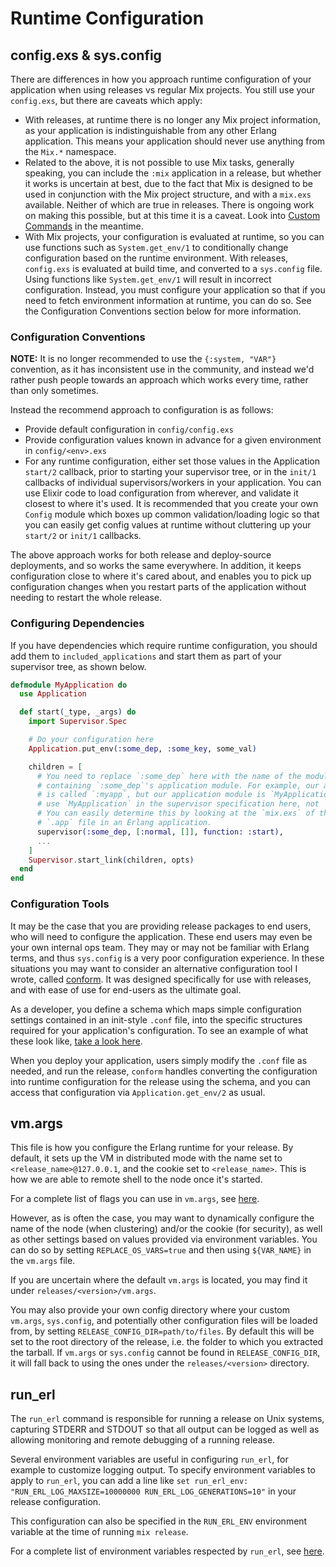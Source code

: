 # Runtime Configuration

## config.exs & sys.config

There are differences in how you approach runtime configuration of your application
when using releases vs regular Mix projects. You still use your `config.exs`, but
there are caveats which apply:

- With releases, at runtime there is no longer any Mix project information, as your
  application is indistinguishable from any other Erlang application. This means your
  application should never use anything from the `Mix.*` namespace.
- Related to the above, it is not possible to use Mix tasks, generally speaking, you
  can include the `:mix` application in a release, but whether it works is uncertain at
  best, due to the fact that Mix is designed to be used in conjunction with the Mix project
  structure, and with a `mix.exs` available. Neither of which are true in releases. There is ongoing
  work on making this possible, but at this time it is a caveat. Look into [Custom Commands](https://hexdocs.pm/distillery/custom-commands.html)
  in the meantime.
- With Mix projects, your configuration is evaluated at runtime, so you can use
  functions such as `System.get_env/1` to conditionally change configuration
  based on the runtime environment. With releases, `config.exs` is evaluated at
  build time, and converted to a `sys.config` file. Using functions like
  `System.get_env/1` will result in incorrect configuration. Instead, you must configure
  your application so that if you need to fetch environment information at runtime, you
  can do so. See the Configuration Conventions section below for more information.

### Configuration Conventions

**NOTE:** It is no longer recommended to use the `{:system, "VAR"}` convention, as it has inconsistent
use in the community, and instead we'd rather push people towards an approach which works every time,
rather than only sometimes.

Instead the recommend approach to configuration is as follows:

- Provide default configuration in `config/config.exs`
- Provide configuration values known in advance for a given environment in `config/<env>.exs`
- For any runtime configuration, either set those values in the Application `start/2` callback, prior
to starting your supervisor tree, or in the `init/1` callbacks of individual supervisors/workers in your application.
You can use Elixir code to load configuration from wherever, and validate it closest to where it's used. It is recommended
that you create your own `Config` module which boxes up common validation/loading logic so that you can easily get config
values at runtime without cluttering up your `start/2` or `init/1` callbacks.

The above approach works for both release and deploy-source deployments, and so works the same everywhere. In addition,
it keeps configuration close to where it's cared about, and enables you to pick up configuration changes when you restart
parts of the application without needing to restart the whole release.

### Configuring Dependencies

If you have dependencies which require runtime configuration, you should add them to `included_applications` and start them
as part of your supervisor tree, as shown below.

```elixir
defmodule MyApplication do
  use Application

  def start(_type, _args) do
    import Supervisor.Spec

    # Do your configuration here
    Application.put_env(:some_dep, :some_key, some_val)

    children = [
      # You need to replace `:some_dep` here with the name of the module
      # containing `:some_dep`'s application module. For example, our application
      # is called `:myapp`, but our application module is `MyApplication`, so we would
      # use `MyApplication` in the supervisor specification here, not `:myapp`.
      # You can easily determine this by looking at the `mix.exs` of the dependency, or the
      # `.app` file in an Erlang application.
      supervisor(:some_dep, [:normal, []], function: :start),
      ...
    ]
    Supervisor.start_link(children, opts)
  end
end
```

### Configuration Tools

It may be the case that you are providing release packages to end users, who will need to configure the
application. These end users may even be your own internal ops team. They may or may not be familiar with
Erlang terms, and thus `sys.config` is a very poor configuration experience. In these situations you may
want to consider an alternative configuration tool I wrote, called [conform](https://github.com/bitwalker/conform).
It was designed specifically for use with releases, and with ease of use for end-users as the ultimate goal.

As a developer, you define a schema which maps simple configuration settings contained in an init-style `.conf` file,
into the specific structures required for your application's configuration. To see an example of what these look
like, [take a look here](https://github.com/bitwalker/conform#conf-files-and-schema-files).

When you deploy your application, users simply modify the `.conf` file as needed, and run the release, `conform` handles
converting the configuration into runtime configuration for the release using the schema, and you can access that
configuration via `Application.get_env/2` as usual.

## vm.args

This file is how you configure the Erlang runtime for your release. By default, it sets up the VM in distributed mode
with the name set to `<release_name>@127.0.0.1`, and the cookie set to `<release_name>`. This is how we are able to
remote shell to the node once it's started.

For a complete list of flags you can use in `vm.args`, see [here](http://erlang.org/doc/man/erl.html).

However, as is often the case, you may want to dynamically configure the name of the node (when clustering) and/or
the cookie (for security), as well as other settings based on values provided via environment variables. You can do
so by setting `REPLACE_OS_VARS=true` and then using `${VAR_NAME}` in the `vm.args` file.

If you are uncertain where the default `vm.args` is located, you may find it under `releases/<version>/vm.args`.

You may also provide your own config directory where your custom `vm.args`, `sys.config`, and potentially other
configuration files will be loaded from, by setting `RELEASE_CONFIG_DIR=path/to/files`. By default this will be set
to the root directory of the release, i.e. the folder to which you extracted the tarball. If `vm.args` or `sys.config`
cannot be found in `RELEASE_CONFIG_DIR`, it will fall back to using the ones under the `releases/<version>` directory.

## run\_erl

The `run_erl` command is responsible for running a release on Unix systems,
capturing STDERR and STDOUT so that all output can be logged as well as
allowing monitoring and remote debugging of a running release.

Several environment variables are useful in configuring `run_erl`, for
example to customize logging output.  To specify environment variables to
apply to `run_erl`, you can add a line like
`set run_erl_env: "RUN_ERL_LOG_MAXSIZE=10000000 RUN_ERL_LOG_GENERATIONS=10"`
in your release configuration.

This configuration can also be specified in the `RUN_ERL_ENV`
environment variable at the time of running `mix release`.

For a complete list of environment variables respected by `run_erl`, see
[here](http://erlang.org/doc/man/run_erl.html).

